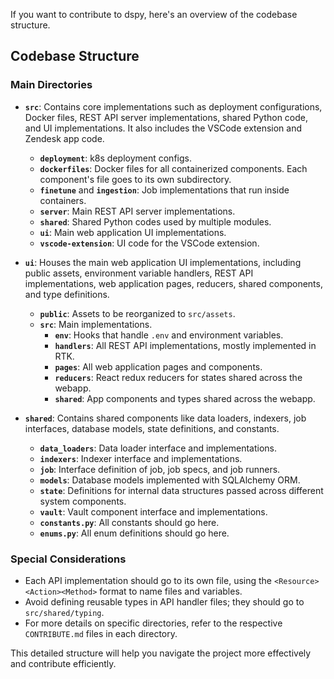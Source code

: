 If you want to contribute to dspy, here's an overview of the codebase structure.

## Codebase Structure

### Main Directories

- **`src`**: Contains core implementations such as deployment configurations, Docker files, REST API server implementations, shared Python code, and UI implementations. It also includes the VSCode extension and Zendesk app code.
  - **`deployment`**: k8s deployment configs.
  - **`dockerfiles`**: Docker files for all containerized components. Each component's file goes to its own subdirectory.
  - **`finetune`** and **`ingestion`**: Job implementations that run inside containers.
  - **`server`**: Main REST API server implementations.
  - **`shared`**: Shared Python codes used by multiple modules.
  - **`ui`**: Main web application UI implementations.
  - **`vscode-extension`**: UI code for the VSCode extension.

- **`ui`**: Houses the main web application UI implementations, including public assets, environment variable handlers, REST API implementations, web application pages, reducers, shared components, and type definitions.
  - **`public`**: Assets to be reorganized to `src/assets`.
  - **`src`**: Main implementations.
    - **`env`**: Hooks that handle `.env` and environment variables.
    - **`handlers`**: All REST API implementations, mostly implemented in RTK.
    - **`pages`**: All web application pages and components.
    - **`reducers`**: React redux reducers for states shared across the webapp.
    - **`shared`**: App components and types shared across the webapp.

- **`shared`**: Contains shared components like data loaders, indexers, job interfaces, database models, state definitions, and constants.
  - **`data_loaders`**: Data loader interface and implementations.
  - **`indexers`**: Indexer interface and implementations.
  - **`job`**: Interface definition of job, job specs, and job runners.
  - **`models`**: Database models implemented with SQLAlchemy ORM.
  - **`state`**: Definitions for internal data structures passed across different system components.
  - **`vault`**: Vault component interface and implementations.
  - **`constants.py`**: All constants should go here.
  - **`enums.py`**: All enum definitions should go here.

### Special Considerations
- Each API implementation should go to its own file, using the `<Resource><Action><Method>` format to name files and variables.
- Avoid defining reusable types in API handler files; they should go to `src/shared/typing`.
- For more details on specific directories, refer to the respective `CONTRIBUTE.md` files in each directory.

This detailed structure will help you navigate the project more effectively and contribute efficiently.
